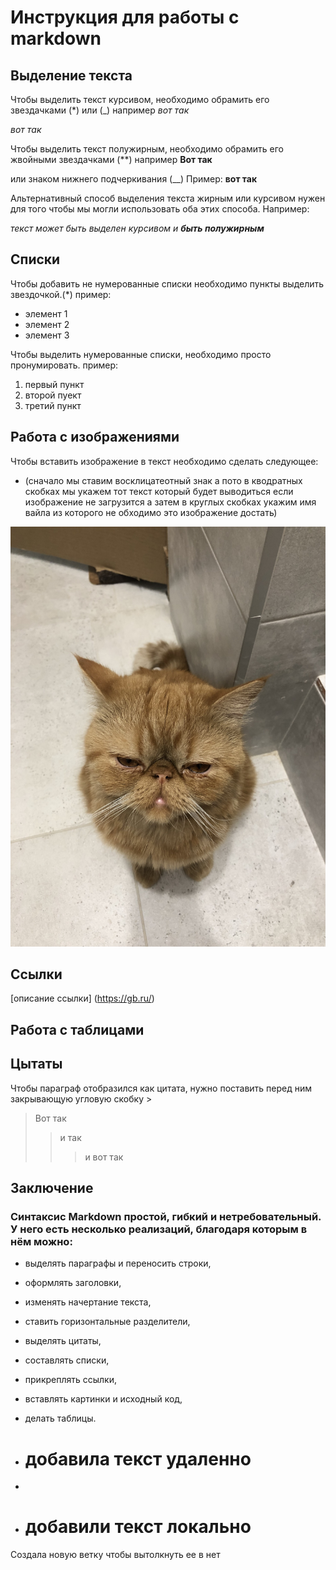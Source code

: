 # Инструкция для работы с markdown

## Выделение текста 

Чтобы выделить текст курсивом, необходимо обрамить его звездачками (*) или (_)
например 
*вот так*

_вот так_

Чтобы выделить текст полужирным, необходимо обрамить его жвойными звездачками (**) например **Вот так** 

или знаком нижнего подчеркивания (__)
Пример: __вот так__

Альтернативный способ выделения текста жирным или курсивом нужен для того чтобы мы могли использовать оба этих способа.
Например:

_текст может быть выделен курсивом и **быть полужирным**_



## Списки
Чтобы добавить не нумерованные списки необходимо пункты выделить звездочкой.(*)
пример: 
* элемент 1
* элемент 2
* элемент 3 


Чтобы выделить нумерованные списки, необходимо просто пронумировать. 
пример: 

1. первый пункт
2. второй пуект
3. третий пункт

## Работа с изображениями 

Чтобы вставить изображение в текст необходимо сделать следующее:
* (сначало мы ставим восклицатеотный знак а пото в кводратных скобках мы укажем тот текст который будет выводиться если изображение не загрузится а затем в круглых скобках укажим имя вайла из которого не обходимо это изображение достать) 

![привет, это Кексик](keks.jpeg) 

## Ссылки

[описание ссылки] (https://gb.ru/)



## Работа с таблицами 

## Цытаты 

Чтобы параграф отобразился как цитата, нужно поставить перед ним закрывающую угловую скобку >

> Вот так 
>> и так 
>>> и вот так 

## Заключение 

### Синтаксис Markdown простой, гибкий и нетребовательный. У него есть несколько реализаций, благодаря которым в нём можно:

- выделять параграфы и переносить строки,
- оформлять заголовки,
- изменять начертание текста,
- ставить горизонтальные разделители,
- выделять цитаты,
- составлять списки,
- прикреплять ссылки,
- вставлять картинки и исходный код,
- делать таблицы.

- # добавила текст удаленно
- 
- # добавили текст локально 

Создала новую ветку чтобы вытолкнуть ее в нет
